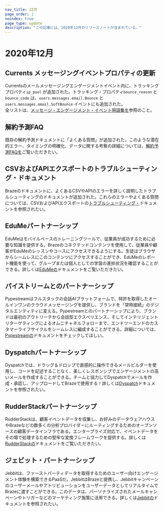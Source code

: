 ```yaml
---
nav_title: 12月
page_order: 1
noindex: true
page_type: update
description: "この記事には、2020年12月のリリースノートが含まれている。"
---
```

# 2020年12月

## Currents メッセージングイベントプロパティの更新

Currentsのメールメッセージングエンゲージメントイベント内に、トラッキングプロパティ`ip_pool` が追加された。トラッキング・プロパティ`bounce_reason` と`bounce_code` は、`users.messages.email.Bounce` と`users.messages.email.SoftBounce` イベントにも追加された。<br>全リストは、[メッセージ・エンゲージメント・イベント用語集を]({{site.baseurl}}/user_guide/data_and_analytics/braze_currents/event_glossary/message_engagement_events/)参照のこと。

## 解約予測FAQ

既存の解約予測ドキュメントに「よくある質問」が追加された。このような潜在的エラー、タイミングの明確化、データに関する考察の詳細については、[解約予測FAQを]({{site.baseurl}}/user_guide/predictive_suite/predictive_churn/prediction_faq/)ご覧いただきたい。

## CSVおよびAPIエクスポートのトラブルシューティング・ドキュメント

Brazeのドキュメントに、よくあるCSVやAPIのエラーを詳しく説明したトラブルシューティングのドキュメントが追加された。これらのエラーやよくある質問については、CSVおよびAPIエクスポートの[トラブルシューティング・]({{site.baseurl}}/user_guide/data_and_analytics/export_braze_data/export_troubleshooting/)ドキュメントを参照されたい。 

## EduMeパートナーシップ

EduMeはモバイルベースのトレーニングツールで、従業員が成功するために必要な知識を提供する。Brazeのコネクテッドコンテンツを使用して、従業員や顧客がEduMeのレッスンやコースにアクセスできるようにする。生徒はブラウザからシームレスにこのコンテンツにアクセスすることができ、EduMeのレポート機能を使って、グループまたは個人としての学習の進捗状況を確認することができる。詳しくは[EduMeの]({{site.baseurl}}/partners/channel_extensions/learning/edume/)ドキュメントをご覧いただきたい。

## パイストリームとのパートナーシップ

Pypestreamはフルスタックの会話AIプラットフォームで、特許を取得したオールインワンのクラウドメッセージングを提供し、ブランドを「常時接続」のデジタルエンティティに変える。Pypestreamとのパートナーシップにより、ブランドは最初のアウトリーチから会話型エクスペリエンス、そしてインテリジェントリターゲティングによるオムニチャネルフォローまで、エンドツーエンドのカスタマーライフサイクルをシームレスに編成することができる。詳細については、[Pypestreamの]({{site.baseurl}}/partners/advertising_technologies/attribution/pypestream/)ドキュメントをチェックしてほしい。

## Dyspatchパートナーシップ

Dyspatchでは、ドラッグ＆ドロップで直感的に操作できるメールビルダーを使用し、コードを記述することなく、美しくレスポンシブでエンゲージメントの高いメールを作成することができる。チームと協力してDyspatchでメールを作成・承認し、アップロードしてBrazeで使用する！詳しくは[Dyspatch]({{site.baseurl}}/partners/channel_extensions/creative_and_personalization/email_orchestration/dyspatch/)ドキュメントを参照されたい。

## RudderStackパートナーシップ

RudderStackは、顧客イベントデータを収集し、お好みのデータウェアハウスやBrazeなどの数多くの分析プロバイダーにルーティングするためのオープンソースの顧客データインフラである。エンタープライズ対応で、イベントデータをその場で処理するための堅牢な変換フレームワークを提供する。詳しくは[RudderStackの]({{site.baseurl}}/partners/data_and_infrastructure_agility/customer_data_platform/rudderstack/#rudderstack)ドキュメントをご覧いただきたい。

## ジェビット・パートナーシップ

Jebbitは、ファーストパーティデータを取得するためのユーザー向けエンゲージメント体験を構築できるPaaSだ。JebbitはBrazeと提携し、JebbitキャンペーンのユーザーメールやアトリビューションをユーザーデータとしてリアルタイムでBrazeに渡すことができる。このデータは、パーソナライズされたメールキャンペーンやトリガーなどのマーケティング施策に活用できる。詳しくは[Jebbitの]({{site.baseurl}}/partners/data_and_infrastructure_agility/customer_data_platform/jebbit/#jebbit)ドキュメントを参照されたい。
